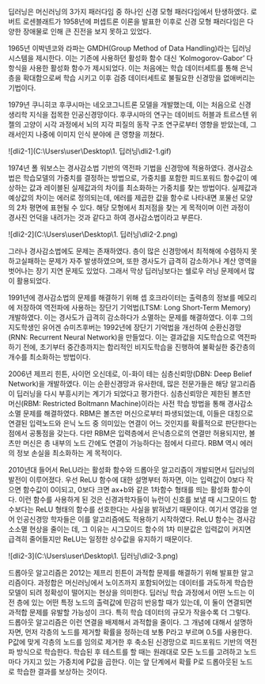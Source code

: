 

딥러닝은 머신러닝의 3가지 패러다임 중 하나인 신경 모형 패러다임에서 탄생하였다. 로버트 로센블래트가 1958년에 퍼셉트론 이론을 발표한 이후로 신경 모형 패러다임은 다양한 장애물로 인해 큰 진전을 보지 못하고 있었다.



1965년 이박넨코와 라파는 GMDH(Group Method of Data Handling)라는 딥러닝 시스템을 제시한다. 이는 기존에 사용하던 활성화 함수 대신 ‘Kolmogorov-Gabor’ 다항식을 사용한 활성화 함수가 제시되었다. 이는 처음에는 학습 데이터세트를 통해 은닉층을 확대함으로써 학습 시키고 이후 검증 데이터세트로 불필요한 신경망을 없애버리는 기법이다.



1979년 쿠니히코 후쿠시마는 네오코그니트론 모델을 개발했는데, 이는 처음으로 신경생리학 지식을 접목한 인공신경망이다. 후쿠시마의 연구는 데이비드 허블과 트르스텐 위젤의 고양이 시각 과정에서 뇌의 지각 피질의 동작 구조 연구로부터 영향을 받았는데, 그래서인지 나중에 이미지 인식 분야에 큰 영향을 끼쳤다.

![dli2-1](C:\Users\user\Desktop\1. 딥러닝\dli2-1.gif)

1974년 폴 워보스는 경사감소법 기반의 역전파 기법을 신경망에 적용하였다. 경사감소법은 학습모델의 가중치를 결정하는 방법으로, 가중치를 포함한 피드포워드 함수값이 예상하는 값과 레이블된 실제값과의 차이를 최소화하는 가중치를 찾는 방법이다. 실제값과 예상값의 차이는 에러로 정의되는데, 에러를 제곱한 값을 함수로 나타내면 포물선 모양의 2차 평면에 표현될 수 있다. 해당 모형에서 최저점을 찾는 게 목적이며 이런 과정이 경사진 언덕을 내려가는 것과 같다고 하여 경사감소법이라고 부른다.

![dli2-2](C:\Users\user\Desktop\1. 딥러닝\dli2-2.png)

그러나 경사감소법에도 문제는 존재하였다. 층이 많은 신경망에서 최적해에 수렴하지 못하고실패하는 문제가 자주 발생하였으며, 또한 경사도가 급격히 감소하거나 계산 영역을 벗어나는 장기 지연 문제도 있었다. 그래서 막상 딥러닝보다는 쉘로우 러닝 문제에서 많이 활용되었다.



1991년에 경사감소법의 문제를 해결하기 위해 셉 호크라이터는 출력층의 정보를 메모리에 저장하여 역전파에 사용하는 장단기 기억법(LTSM: Long Short-Term Memory) 개발하였다. 이는 경사도가 급격히 감소하다가 소멸하는 문제를 해결하였다. 이후 그의 지도학생인 유어겐 슈미츠후버는 1992년에 장단기 기억법을 개선하여 순환신경망(RNN: Recurrent Neural Network)을 만들었다. 이는 결과값을 지도학습으로 역전파하기 전에, 초기부터 중간층까지는 합리적인 비지도학습을 진행하여 불확실한 중간층의 개수를 최소화하는 방법이다.



2006년 제프리 힌튼, 사이먼 오신데로, 이-화이 테는 심층신뢰망(DBN: Deep Belief Network)을 개발하였다. 이는 순환신경망과 유사한데, 많은 전문가들은 해당 알고리즘이 딥러닝을 다시 부흥시키는 계기가 되었다고 평가한다. 심층신뢰망은 제한된 볼츠만 머신(RBM: Restricted Boltmann Machine)이라는 사전 학습 방법을 통해 경사감소소멸 문제를 해결하였다. RBM은 볼츠만 머신으로부터 파생되었는데, 이들은 대칭으로 연결된 입력노드와 은닉 노드 중 의미있는 연결이 어느 것인지를 확률적으로 판단한다는 점에서 공통점을 갖는다. 다만 RBM은 입력층에서 은닉층으로의 연결만 허용되지만, 볼츠만 머신은 층 내부의 노드 간에도 연결이 가능하다는 점에서 다르다. RBM 역시 에러의 정보 손실을 최소화하는 게 목적이다. 



2010년대 들어서 ReLU라는 활성화 함수와 드롭아웃 알고리즘이 개발되면서 딥러닝의 발전이 이루어졌다. 우선 ReLU 함수에 대한 설명부터 하자면, 이는 입력값이 0보다 작으면 함수값이 0이되고, 0보다 크면 ax+b와 같은 1차함수 형태를 띄는 활성화 함수이다. 이런 함수를 사용하게 된 것은 신경과학자들이 뉴런이 신호를 보낼 때 시그모이드 함수보다는 ReLU 형태의 함수를 선호한다는 사실을 밝혀냈기 때문이다. 여기서 영감을 얻어 인공신경망 학자들은 이를 알고리즘에도 적용하기 시작하였다. ReLU 함수는 경사감소소멸 현상을 줄이는 데, 그 이유는 시그모이드 함수의 1차 미분값은 입력값이 커지면 급격히 줄어들지만 ReLU는 일정한 상수값을 유지하기 때문이다.

![dli2-3](C:\Users\user\Desktop\1. 딥러닝\dli2-3.png)

드롭아웃 알고리즘은 2012는 제프리 힌튼이 과적합 문제를 해결하기 위해 발표한 알고리즘이다. 과정합은 머신러닝에서 노이즈까지 포함되어있는 데이터를 과도하게 학습한 모델이 되려 정확성이 떨어지는 현상을 의미한다. 딥러닝 학습 과정에서 어떤 노드는 이전 층에 있는 어떤 특정 노드의 출력값에 민감히 반응할 때가 있는데, 이 둘이 연결되면 과적합 문제를 유발할 가능성이 크다. 특히 학습 데이터의 규모가 작을수록 더 그렇다. 드롭아웃 알고리즘은 이런 연결을 배제해서 과적합을 줄이다. 그 개념에 대해서 설명하자면, 먼저 각층의 노드를 제거할 확률을 정하는데 보통 P라고 부르며 0.5를 사용한다. P값에 맞게 각층의 노드를 임의로 제거한 후 축소된 신경망으로 피드포워드 기반의 역전파 방식으로 학습한다. 학습된 후 테스트를 할 때는 원래대로 모든 노드를 고려하고 노드마다 가지고 있는 가중치에 P값을 곱한다. 이는 앞 단계에서 확률 P로 드롭아웃된 노드로 학습한 결과를 보상하는 것이다.